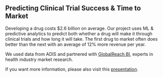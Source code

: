 ## Predicting Clinical Trial Success & Time to Market

Developing a drug costs $2.6 billion on average. Our project uses ML & predictive analytics to
predict both whether a drug will make it through clinical trials and how long it will take. The
first drug to market often does better than the next with an average of 12% more revenue per year.

We used data from ADIS and partnered with [GlobalReach BI](http://www.globalreachbi.com/en/home/), experts in health industry market research.

If you want more information, please also visit this [presentation](Presentation.pdf).
